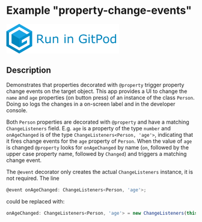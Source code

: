 # Example "property-change-events"

[![GitPod Logo](../../doc/run-in-gitpod.png)](https://gitpod.io/#example=property-change-events/https://github.com/eclipsesource/tabris-decorators/tree/gplink/examples/property-change-events)

## Description

Demonstrates that properties decorated with `@property` trigger property change events on the target object. This app provides a UI to change the `name` and `age` properties (on button press) of an instance of the class `Person`. Doing so logs the changes in a on-screen label and in the developer console.

Both `Person` properties are decorated with `@property` and have a matching `ChangeListeners` field. E.g. `age` is a property of the type `number` and `onAgeChanged` is of the type `ChangeListeners<Person, 'age'>`, indicating that it fires change events for the `age` property of `Person`. When the value of `age` is changed `@property` looks for `onAgeChanged` by name (`on`, followed by the upper case property name, followed by `Changed`) and triggers a matching change event.

The `@event` decorator only creates the actual `ChangeListeners` instance, it is not required. The line
```ts
@event onAgeChanged: ChangeListeners<Person, 'age'>;
```
could be replaced with:
```ts
onAgeChanged: ChangeListeners<Person, 'age'> = new ChangeListeners(this, 'age');`
```

